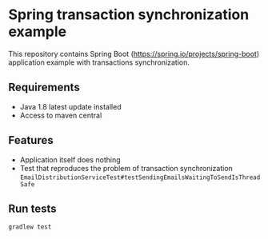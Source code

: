 Spring transaction synchronization example
==========

This repository contains Spring Boot (https://spring.io/projects/spring-boot) 
application example with transactions synchronization.

Requirements
----------
* Java 1.8 latest update installed
* Access to maven central

Features
----------
* Application itself does nothing
* Test that reproduces the problem of transaction synchronization `EmailDistributionServiceTest#testSendingEmailsWaitingToSendIsThreadSafe`

Run tests
----------
```bash
gradlew test
```